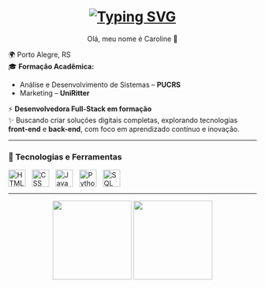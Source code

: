 <h1 align="center">
  <a href="https://git.io/typing-svg">
    <img src="https://readme-typing-svg.herokuapp.com?font=Capriola&pause=94e2d5&color=c792ea&center=true&vCenter=true&random=true&width=435&separator=%3C&lines=console.log(%22Hello%2C+World!%22);%3CSystem.out.println(%22Hello%2C+World!%22);%3Cprint(%22Hello%2C+World!%22)" alt="Typing SVG" />
  </a>
</h1>

<p align="center">Olá, meu nome é Caroline 👋</p>

🌍 Porto Alegre, RS  
🎓 **Formação Acadêmica:**  
- Análise e Desenvolvimento de Sistemas – **PUCRS**  
- Marketing – **UniRitter**

⚡ **Desenvolvedora Full-Stack em formação**  
✨ Buscando criar soluções digitais completas, explorando tecnologias **front-end** e **back-end**, com foco em aprendizado contínuo e inovação.

---

### 🤖 Tecnologias e Ferramentas

<img 
  align="left" 
  alt="HTML"
  title="HTML" 
  width="35px" 
  style="padding-right: 10px;" 
  src="https://cdn.jsdelivr.net/gh/devicons/devicon@latest/icons/html5/html5-original.svg" 
/>
<img 
  align="left" 
  alt="CSS" 
  title="CSS"
  width="35px" 
  style="padding-right: 10px;" 
  src="https://cdn.jsdelivr.net/gh/devicons/devicon@latest/icons/css3/css3-original.svg" 
/>
<img 
  align="left" 
  alt="JavaScript" 
  title="JavaScript"
  width="35px" 
  style="padding-right: 10px;" 
  src="https://cdn.jsdelivr.net/gh/devicons/devicon@latest/icons/javascript/javascript-original.svg" 
/>
<img 
  align="left" 
  alt="Python" 
  title="Python"
  width="35px" 
  style="padding-right: 10px;" 
  src="https://cdn.jsdelivr.net/gh/devicons/devicon@latest/icons/python/python-original.svg" 
/>
<img 
  align="left" 
  alt="SQL" 
  title="SQL"
  width="35px" 
  style="padding-right: 10px;" 
  src="https://cdn.jsdelivr.net/gh/devicons/devicon@latest/icons/azuresqldatabase/azuresqldatabase-original.svg" 
/>

<br/>
<br/>

---

<div align="center">
  <img height="160em" src="https://github-readme-stats.vercel.app/api?username=carolinersant&show_icons=true&theme=nightowl&include_all_commits=true&locale=pt-br" 
  /> 
  <img height="160em" src="https://github-readme-stats.vercel.app/api/top-langs/?username=carolinersant&theme=nightowl&layout=compact&custom_title=Tecnologias&langs_count=9" 
  />
</div>

